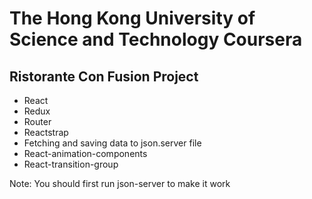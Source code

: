 

# The Hong Kong University of Science and Technology Coursera
## Ristorante Con Fusion Project

* React
* Redux
* Router
* Reactstrap
* Fetching and saving data to json.server file
* React-animation-components
* React-transition-group

Note: You should first run json-server to make it work
